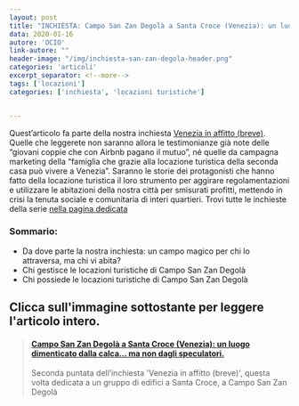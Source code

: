 ```yaml
---
layout: post
title: "INCHIESTA: Campo San Zan Degolà a Santa Croce (Venezia): un luogo dimenticato dalla calca… ma non dagli speculatori"
data: 2020-01-16
autore: 'OCIO'
link-autore: ""
header-image: "/img/inchiesta-san-zan-degola-header.png"
categories: 'articoli'
excerpt_separator: <!--more-->
tags: ['locazioni']
categories: ['inchiesta', 'locazioni turistiche']


---
```

Quest’articolo fa parte della nostra inchiesta [Venezia in affitto (breve)](/pagine/inchieste-locazioni/). Quelle che leggerete non saranno allora le testimonianze già note delle “giovani coppie che con Airbnb pagano il mutuo”, né quelle da campagna marketing della “famiglia che grazie alla locazione turistica della seconda casa può vivere a Venezia”. Saranno le storie dei protagonisti che hanno fatto della locazione turistica il loro strumento per aggirare regolamentazioni e utilizzare le abitazioni della nostra città per smisurati profitti, mettendo in crisi la tenuta sociale e comunitaria di interi quartieri. Trovi tutte le inchieste della serie [nella pagina dedicata](/pagine/inchieste-locazioni/)
 <!--more-->
### Sommario:
- Da dove parte la nostra inchiesta: un campo magico per chi lo attraversa, ma chi vi abita?
- Chi gestisce le locazioni turistiche di Campo San Zan Degolà
- Chi possiede le locazioni turistiche di Campo San Zan Degolà

## Clicca sull'immagine sottostante per leggere l'articolo intero.

<blockquote class="embedly-card"><h4><a href="https://medium.com/ocio-venezia/campo-san-zan-degol%C3%A0-a-santa-croce-venezia-un-luogo-dimenticato-dalla-calca-ma-non-dagli-5ad3c73fbb49">Campo San Zan Degolà a Santa Croce (Venezia): un luogo dimenticato dalla calca… ma non dagli speculatori.</a></h4><p>Seconda puntata dell’inchiesta 'Venezia in affitto (breve)', questa volta dedicata a un gruppo di edifici a Santa Croce, a Campo San Zan Degolà</p></blockquote>
<script async src="//cdn.embedly.com/widgets/platform.js" charset="UTF-8"></script>

